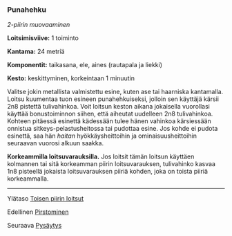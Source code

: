 ### Punahehku

*2-piirin muovaaminen*

**Loitsimisviive:** 1 toiminto

**Kantama:** 24 metriä

**Komponentit:** taikasana, ele, aines (rautapala ja liekki)

**Kesto:** keskittyminen, korkeintaan 1 minuutin

Valitse jokin metallista valmistettu esine, kuten ase tai haarniska kantamalla. Loitsu kuumentaa tuon esineen punahehkuiseksi, jolloin sen käyttäjä kärsii 2n8 pistettä tulivahinkoa. Voit loitsun keston aikana jokaisella vuorollasi käyttää bonustoiminnon siihen, että aiheutat uudelleen 2n8 tulivahinkoa. Kohteen pitäessä esinettä kädessään tulee hänen vahinkoa kärsiessään onnistua sitkeys-pelastusheitossa tai pudottaa esine. Jos kohde ei pudota esinettä, saa hän *haitan* hyökkäysheittoihin ja ominaisuusheittoihin seuraavan vuorosi alkuun saakka. 

**Korkeammilla loitsuvarauksilla.** Jos loitsit tämän loitsun käyttäen kolmannen tai sitä korkeamman piirin loitsuvarauksen, tulivahinko kasvaa 1n8 pisteellä jokaista loitsuvarauksen piiriä kohden, joka on toista piiriä korkeammalla.

----

Ylätaso [Toisen piirin loitsut](2_piirin_loitsut)

Edellinen [Pirstominen](Pirstominen)

Seuraava [Pysäytys](Pysäytys)
